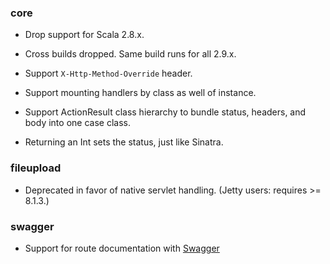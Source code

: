 ### core

* Drop support for Scala 2.8.x.

* Cross builds dropped.  Same build runs for all 2.9.x.

* Support `X-Http-Method-Override` header.

* Support mounting handlers by class as well of instance.

* Support ActionResult class hierarchy to bundle status, headers, and
  body into one case class.

* Returning an Int sets the status, just like Sinatra.

### fileupload

* Deprecated in favor of native servlet handling.  (Jetty users:
  requires >= 8.1.3.)

### swagger

* Support for route documentation with [Swagger](http://swagger.wordnik.com/)
